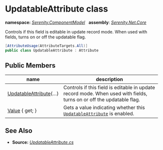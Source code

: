 # UpdatableAttribute class
**namespace:** *[Serenity.ComponentModel](../README.md#serenity.componentmodel-namespace)*   **assembly**: *[Serenity.Net.Core](../README.md)*

Controls if this field is editable in update record mode. When used with fields, turns on or off the updatable flag.

```csharp
[AttributeUsage(AttributeTargets.All)]
public class UpdatableAttribute : Attribute
```

## Public Members

| name | description |
| --- | --- |
| [UpdatableAttribute](UpdatableAttribute/UpdatableAttribute.md)(…) | Controls if this field is editable in update record mode. When used with fields, turns on or off the updatable flag. |
| [Value](UpdatableAttribute/Value.md) { get; } | Gets a value indicating whether this [`UpdatableAttribute`](UpdatableAttribute.md) is enabled. |

## See Also

* **Source:** *[UpdatableAttribute.cs](https://github.com/serenity-is/Serenity/blob/master/src/Serenity.Net.Core/ComponentModel/Common/UpdatableAttribute.cs)*